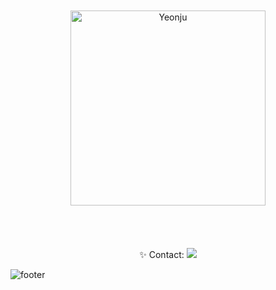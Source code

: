 <br />
<br />
<div align='center'>
    <img width="312" alt="Yeonju" src="https://github.com/yeonju0110/yeonju0110/assets/97719273/7214649d-5058-4020-b426-800601bf6342">
</div>
<br />
<br />

<br />
<br />

<div align='center'>
    ✨ Contact: 
 <a href="mailto:yjj0287@gmail.com"><img src="https://img.shields.io/badge/Gmail-FFAE95?style=flat&logo=Mail.Ru&logoColor=FFFFFF"/></a>
</div>


![footer](https://capsule-render.vercel.app/api?section=footer&color=0:D3D3D3,100:FFAE95&animation=twinkling&type=waving)

